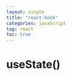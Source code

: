 ```yaml
---
layout: single
title: "react-hook"
categories: javaScript
tag: react
toc: true
---
```


# useState()

```

```
